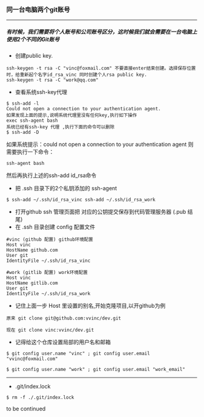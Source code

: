 ### 同一台电脑两个git账号
***

##### 有时候，我们需要将个人账号和公司账号区分，这时候我们就会需要在一台电脑上使用2个不同的Git账号
* 创建public key. 
```
ssh-keygen -t rsa -C "vinc@foxmail.com" 不要直接enter结束创建。选择保存位置时，给重新起个名字id_rsa_vinc 同时创建个人rsa public key.
ssh-keygen -t rsa -C "work@qq.com"
```
* 查看系统ssh-key代理 
```
$ ssh-add -l 
Could not open a connection to your authentication agent. 
如果发现上面的提示,说明系统代理里没有任何key,执行如下操作 
exec ssh-agent bash
系统已经有ssh-key 代理 ,执行下面的命令可以删除
$ ssh-add -D
```
如果系统提示：could not open a connection to your authentication agent
则需要执行一下命令：
```
ssh-agent bash
```
然后再执行上述的ssh-add id_rsa命令
* 把 .ssh 目录下的2个私钥添加的 ssh-agent 
```
$ ssh-add ~/.ssh/id_rsa_vinc ssh-add ~/.ssh/id_rsa_work
```
* 打开github ssh 管理页面把 对应的公钥提交保存到代码管理服务器 (.pub 结尾)
* 在 .ssh 目录创建 config 配置文件 
```
#vinc (github 配置) github环境配置
Host vinc 
HostName github.com 
User git 
IdentityFile ~/.ssh/id_rsa_vinc

#work (gitlib 配置) work环境配置
Host vinc 
HostName gitlib.com 
User git 
IdentityFile ~/.ssh/id_rsa_work
```
* 记住上面一步 Host 里设置的别名,开始克隆项目,以开github为例 
```
原来 git clone git@github.com:vvinc/dev.git
```
```
现在 git clone vinc:vvinc/dev.git

```
* 记得给这个仓库设置局部的用户名和邮箱
```
$ git config user.name "vinc" ; git config user.email "vvinc@foxmail.com"

$ git config user.name "work" ; git config user.email "work_email"
```
***

* .git/index.lock
```
$ rm -f ./.git/index.lock
```

to be continued